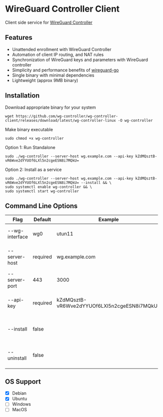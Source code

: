 # WireGuard Controller Client

Client side service for [WireGuard Controller](https://github.com/wg-controller/wg-controller)

## Features

- Unattended enrollment with WireGuard Controller
- Automation of client IP routing, and NAT rules
- Synchronization of WireGuard keys and parameters with WireGuard controller
- Simplicity and performance benefits of [wireguard-go](https://github.com/WireGuard/wireguard-go)
- Single binary with minimal dependencies
- Lightweight (approx 9MB binary)

## Installation

Download appropriate binary for your system

```
wget https://github.com/wg-controller/wg-controller-client/releases/download/latest/wg-controller-linux -O wg-controller
```

Make binary executable

```
sudo chmod +x wg-controller
```

Option 1: Run Standalone

```
sudo ./wg-controller --server-host wg.example.com --api-key kZdMQsztB-vR6Wve2dYYUOf6LXl5n2cgeESN8i7MQkU=
```

Option 2: Install as a service

```
sudo ./wg-controller --server-host wg.example.com --api-key kZdMQsztB-vR6Wve2dYYUOf6LXl5n2cgeESN8i7MQkU= --install && \
sudo systemctl enable wg-controller && \
sudo systemctl start wg-controller
```

## Command Line Options

| Flag           | Default  | Example                                      | Description                      |
| -------------- | -------- | -------------------------------------------- | -------------------------------- |
| --wg-interface | wg0      | utun11                                       | name used for kernel interface   |
| --server-host  | required | wg.example.com                               | public endpoint of wg-controller |
| --server-port  | 443      | 3000                                         | public port of wg-controller     |
| --api-key      | required | kZdMQsztB-vR6Wve2dYYUOf6LXl5n2cgeESN8i7MQkU= | api key created on wg-controller |
| --install      | false    |                                              | installs system service files    |
| --uninstall    | false    |                                              | cleans up system service files   |


## OS Support
- [x] Debian
- [x] Ubuntu
- [ ] Windows
- [ ] MacOS
